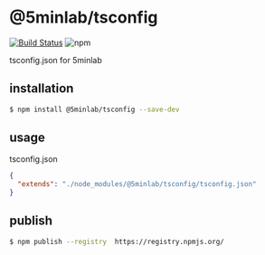 # @5minlab/tsconfig

[![Build Status](https://travis-ci.org/5minlab/tsconfig-5minlab.svg?branch=master)](https://travis-ci.org/5minlab/tsconfig-5minlab)
![npm](https://img.shields.io/npm/v/@5minlab/tsconfig)

tsconfig.json for 5minlab

## installation

```sh
$ npm install @5minlab/tsconfig --save-dev
```

## usage

tsconfig.json

```json
{
  "extends": "./node_modules/@5minlab/tsconfig/tsconfig.json"
}
```

## publish

```sh
$ npm publish --registry  https://registry.npmjs.org/
```
